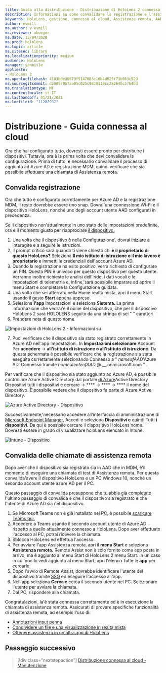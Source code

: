 ```yaml
---
title: Guida alla distribuzione - Distribuzione di HoloLens 2 connessa al cloud su larga scala con Assistenza remota - Distribuzione
description: Informazioni su come convalidare la registrazione e l'assistenza remota per i dispositivi HoloLens tramite una rete connessa al cloud.
keywords: HoloLens, gestione, connesso al cloud, Assistenza remota, AAD, Azure AD, MDM, Gestione dispositivi mobili
author: evmill
ms.author: v-evmill
ms.reviewer: aboeger
ms.date: 12/04/2020
ms.prod: hololens
ms.topic: article
ms.sitesec: library
ms.localizationpriority: medium
audience: HoloLens
manager: yannisle
appliesto:
- HoloLens 2
ms.openlocfilehash: 4183bde30673f5147683e16b4d625f73b063c529
ms.sourcegitcommit: d20057957aa05c025c9838119cc29264bc57b4bd
ms.translationtype: MT
ms.contentlocale: it-IT
ms.lasthandoff: 01/21/2021
ms.locfileid: "11282937"
---
```

# Distribuzione - Guida connessa al cloud

Ora che hai configurato tutto, dovresti essere pronto per distribuire i dispositivi. Tuttavia, ora è la prima volta che devi convalidare la configurazione. Prima di tutto, è necessario convalidare il processo di aggiunta ad Azure AD e registrazione MDM, quindi verificare che sia possibile effettuare una chiamata di Assistenza remota.

## Convalida registrazione

Ora che tutto è configurato correttamente per Azure AD e la registrazione MDM, il resto dovrebbe essere uno snap. Dovrai&#39;una connessione Wi-Fi e il dispositivo HoloLens, nonché uno degli account utente AAD configurati in precedenza.

Se il dispositivo non&#39;attualmente in uno stato delle impostazioni predefinite, ora è il momento giusto per riapprociare [il dispositivo.](https://docs.microsoft.com/hololens/hololens-recovery#clean-reflash-the-device)

1. Una volta che il dispositivo è nella Configurazione&#39;, dovrai iniziare a interagire e a seguire le istruzioni. 
1. Il prompt critico sarà quando ti viene chiesto chi **è il proprietario di questo HoloLens?** Seleziona **Il mio istituto di istruzione o il mio lavoro è proprietario** e immetti le credenziali dell'account Azure AD.
1. Quando la registrazione ha esito positivo,&#39;verrà richiesto di configurare un PIN. Questo PIN è univoco per questo dispositivo per questo utente. Verranno inoltre richieste le analisi dell'iride, i dati vocali e le impostazioni di telemetria e, infine,&#39;sarà possibile imparare ad aprire il menu Start e completare la Configurazione guidata.
1. Una volta che sei atterrato nella Home realtà mista, apri il menu Start usando il gesto **Start** appena appreso.
1. Seleziona **l'app** Impostazioni e seleziona **Sistema.** La prima informazione che vedrai&#39;è il nome del dispositivo, che per il dispositivo HoloLens 2 sarà HOLOLENS seguito da una stringa di sei &quot; &quot; caratteri.
1. Prendere nota di questo nome.

![Impostazioni di HoloLens 2 - Informazioni su](./images/hololens2-settings-about.jpg)

7. Puoi verificare che il dispositivo sia stato registrato correttamente in Azure AD nell'app Impostazioni. In **Impostazioni selezionare** Account Per **accedere**  ->  **all'istituto di istruzione o all'istituto di istruzione.** Da questa schermata è possibile verificare che la registrazione sia stata eseguita correttamente selezionando Connesso a &quot; _nameofAAD_&#39;Azure AD. Connesso tramite _nomeutenteofAAD_ @ __.onmicrosoft.com &quot; .


Per verificare che il dispositivo sia stato aggiunto ad Azure AD, è possibile controllare Azure Active Directory dal portale [di Azure](https://portal.azure.com/#home)Active Directory Dispositivi tutti i dispositivi e cercare  ->  ****  ->  ****  ->  **** il nome del dispositivo. È&#39;possibile vedere che il dispositivo fa parte di Azure Active Directory.


![Azure Active Directory - Dispositivo](./images/aad-enrollment.png)

Successivamente,&#39;necessario accedere all'interfaccia di amministrazione di [Microsoft Endpoint Manager.](https://endpoint.microsoft.com/#home) Accedi e seleziona **Dispositivi e** quindi Tutti **i dispositivi.** Da qui è possibile cercare il dispositivo HoloLens&#39;nome. Dovresti essere in grado di visualizzare holoLens elencato in Intune.

![Intune - Dispositivo](./images/endpoint-all-devices-enrolled.png)

## Convalida delle chiamate di assistenza remota

Dopo aver&#39;che il dispositivo sia registrato sia in AAD che in MDM, è&#39;il momento di eseguire una chiamata di test di Assistenza remota. Per questa convalida&#39;avere il dispositivo HoloLens e un PC Windows 10, nonché un secondo account utente azure AD per il PC.

Questo passaggio di convalida presuppone che tu abbia già completato l'ultimo passaggio di convalida e che il dispositivo sia registrato e che l'utente di Azure AD sia nel dispositivo.


1. Se Microsoft Teams non è già installato nel PC, è possibile [scaricare Teams qui.](https://www.microsoft.com/microsoft-365/microsoft-teams/download-app)
2. Accedere a Teams usando il secondo account utente di Azure AD rispetto a quello attualmente connesso a HoloLens. Dopo aver effettuato l'accesso al PC, potrai ricevere la chiamata.
3. Sblocca HoloLens ed effettua l'accesso.
4. Per avviare l'app Assistenza remota, apri il **menu Start** e seleziona **Assistenza remota.** Remote Assist non è solo fornito come app posta in arrivo, ma è aggiunto al menu Start di HoloLens 2&#39;menu Start. In un caso in cui&#39;non lo vedi aggiunto al menu Start, apri l'elenco Tutte le **app** per cercarlo.
5. Dopo l'avvio di Remote Assist, dovrebbe identificare l'utente del dispositivo tramite [SSO](https://docs.microsoft.com/azure/active-directory/manage-apps/what-is-single-sign-on) ed eseguire l'accesso all'app.
6. Nell'app seleziona **Cerca e** cerca il secondo utente nel PC. Selezionare l'utente per avviare la chiamata.
7. Dal PC, rispondere alla chiamata.

Congratulazioni, la&#39;è stata connessa correttamente ed è in esecuzione la chiamata di assistenza remota. Assicurati di provare specifiche funzionalità di assistenza remota, ad esempio l'uso di:

- [Annotazioni input penna](https://docs.microsoft.com/dynamics365/mixed-reality/remote-assist/add-annotations-hololens)
- [Condividere un file e una visualizzazione in realtà mista](https://docs.microsoft.com/dynamics365/mixed-reality/remote-assist/display-save-files)
- [Ottenere assistenza in un'altra app di HoloLens](https://docs.microsoft.com/dynamics365/mixed-reality/remote-assist/get-help-hololens-app-hololens)

## Passaggio successivo

> [!div class="nextstepaction"]
> [Distribuzione connessa al cloud - Manutenzione](hololens2-cloud-connected-maintain.md)